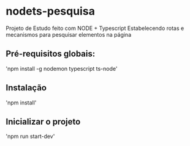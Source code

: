 # nodets-pesquisa
Projeto de Estudo feito com NODE + Typescript
Estabelecendo rotas e mecanismos para pesquisar elementos na página

## Pré-requisitos globais:
'npm install -g nodemon typescript ts-node'

## Instalação
'npm install'

## Inicializar o projeto 
'npm run start-dev'
